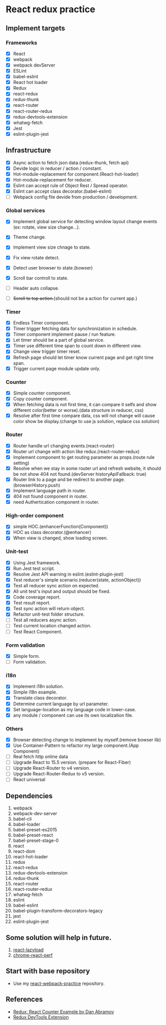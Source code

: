 # React redux practice

## Implement targets

### Frameworks

- [x] React
- [x] webpack
- [x] webpack devServer
- [x] ESLint
- [x] babel-eslint
- [x] React hot loader
- [x] Redux
- [x] react-redux
- [x] redux-thunk
- [x] react-router
- [x] react-router-redux
- [x] redux-devtools-extension
- [x] whatwg-fetch
- [x] Jest
- [x] eslint-plugin-jest

## Infrastructure

- [x] Async action to fetch json data.(redux-thunk, fetch api)
- [x] Devide logic in reducer / action / constant.
- [x] Hot-module-replacement for component.(React-hot-loader)
- [x] Hot-module-replacement for reducer.
- [x] Eslint can accept rule of Object Rest / Spread operator.
- [x] Eslint can accept class decorator.(babel-eslint)
- [ ] Webpack config file devide from production / development.

### Global services

- [x] Implement global service for detecting window layout change events (ex: rotate, view size change...).
- [x] Theme change.
- [x] Implement view size chnage to state.
- [x] Fix view rotate detect.
- [x] Detect user browser to state.(bowser)
- [x] Scroll bar controll to state.
- [ ] Header auto collapse.
- [ ] ~~Scroll to top action.~~(should not be a action for current app.)


### Timer

- [x] Endless Timer component.
- [x] Timer trigger fetching data for synchronization in schedule.
- [x] Timer component implement pause / run feature.
- [x] Let timer should be a part of global service.
- [x] Timer use different time span to count down in different view.
- [x] Change view trigger timer reset.
- [x] Refresh page should let timer know current page and get right time span.
- [x] Trigger current page module update only.

### Counter
- [x] Simple counter component.
- [x] Copy counter component.
- [x] When fetching data is not first time, it can compare it selfs and show different color(better or worse).(data structure in reducer, css)
- [x] Resolve after first time compare data, css will not change will cause color show be display.(change to use js solution, replace css solution)

### Router

- [x] Router handle url changing events.(react-router)
- [x] Router url change with action like redux.(react-router-redux)
- [x] Implement component to get routing parameter as props.(route rule setting)
- [x] Resolve when we stay in some router url and refresh website, it should be not show 404 not found.(devServer historyApiFallback: true)
- [x] Router link to a page and be redirect to another page.(browserHistory.push)
- [x] Implement language path in router.
- [x] 404 not found component in router.
- [x] need Authertication component in router.

### High-order component

- [x] simple HOC.(enhancerFunction(Component))
- [x] HOC as class decorator.(@enhancer)
- [x] When view is changed, show loading screen.

### Unit-test

- [x] Using Jest framework.
- [x] Run Jest test script.
- [x] Resolve Jest API warning in eslint.(eslint-plugin-jest)
- [x] Test reducer's simple scenario.(reducer(state, actionObject))
- [x] Test all reducer sync action on expected.
- [x] All unit test's input and output should be fixed.
- [x] Code coverage report.
- [x] Test result report.
- [x] Test sync action will return object.
- [x] Refactor unit-test folder structure.
- [ ] Test all reducers async action.
- [ ] Test current location changed action.
- [ ] Test React Component.

### Form validation

- [x] Simple form.
- [ ] Form validation.

### i18n

- [x] Implement i18n solution.
- [x] Simple i18n example.
- [x] Translate class decorator.
- [x] Determine current language by url parameter.
- [x] Set language-location as my language code in lower-case.
- [x] any module / component can use its own localization file.

### Others

- [x] Browser detecting change to implement by myself.(remove bowser lib)
- [x] Use Container-Pattern to refactor my large component.(App Component)
- [ ] Real fetch http online data
- [ ] Upgrade React to 15.5 version. (prepare for React-Fiber)
- [ ] Upgrade React-Router to v4 version.
- [ ] Upgrade React-Router-Redux to v5 version.
- [ ] React universal

## Dependencies

1. webpack
2. webpack-dev-server
3. babel-cli
4. babel-loader
5. babel-preset-es2015
6. babel-preset-react
7. babel-preset-stage-0
8. react
9. react-dom
10. react-hot-loader
11. redux
12. react-redux
13. redux-devtools-extension
14. redux-thunk
15. react-router
16. react-router-redux
17. whatwg-fetch
18. eslint
19. babel-eslint
20. babel-plugin-transform-decorators-legacy
21. jest
22. eslint-plugin-jest

## Some solution will help in future.

1. [react-lazyload](https://github.com/jasonslyvia/react-lazyload)
2. [chrome-react-perf](https://github.com/crysislinux/chrome-react-perf)

## Start with base repository

* Use my [react-webpack-practice](https://github.com/mvpdw06/react-webpack-practice) repository.

## References

* [Redux: React Counter Example by Dan Abramov](https://egghead.io/lessons/javascript-redux-react-counter-example)
* [Redux DevTools Extension](http://extension.remotedev.io/)
